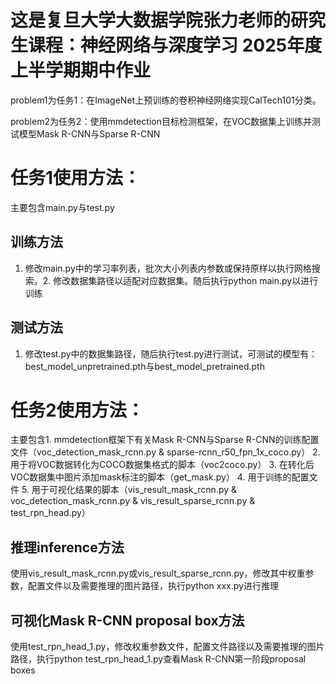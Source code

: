 # 这是复旦大学大数据学院张力老师的研究生课程：神经网络与深度学习 2025年度上半学期期中作业

problem1为任务1：在ImageNet上预训练的卷积神经网络实现CalTech101分类。

problem2为任务2：使用mmdetection目标检测框架，在VOC数据集上训练并测试模型Mask R-CNN与Sparse R-CNN

# 任务1使用方法：

主要包含main.py与test.py

## 训练方法

1. 修改main.py中的学习率列表，批次大小列表内参数或保持原样以执行网格搜索。2. 修改数据集路径以适配对应数据集。随后执行python main.py以进行训练

## 测试方法

1. 修改test.py中的数据集路径，随后执行test.py进行测试，可测试的模型有：best_model_unpretrained.pth与best_model_pretrained.pth

# 任务2使用方法：

主要包含1. mmdetection框架下有关Mask R-CNN与Sparse R-CNN的训练配置文件（voc_detection_mask_rcnn.py & sparse-rcnn_r50_fpn_1x_coco.py） 2. 用于将VOC数据转化为COCO数据集格式的脚本（voc2coco.py） 3. 在转化后VOC数据集中图片添加mask标注的脚本（get_mask.py） 4. 用于训练的配置文件
5. 用于可视化结果的脚本（vis_result_mask_rcnn.py & voc_detection_mask_rcnn.py & vis_result_sparse_rcnn.py & test_rpn_head.py）

## 推理inference方法

使用vis_result_mask_rcnn.py或vis_result_sparse_rcnn.py，修改其中权重参数，配置文件以及需要推理的图片路径，执行python xxx.py进行推理

## 可视化Mask R-CNN proposal box方法

使用test_rpn_head_1.py，修改权重参数文件，配置文件路径以及需要推理的图片路径，执行python test_rpn_head_1.py查看Mask R-CNN第一阶段proposal boxes
